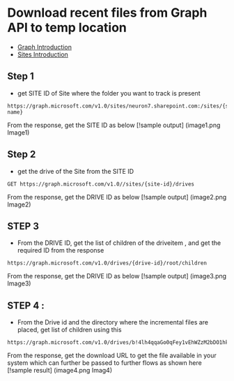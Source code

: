 
# Download recent files from Graph API to temp location

- [Graph Introduction](https://learn.microsoft.com/en-us/graph/graph-explorer/graph-explorer-overview?view=graph-rest-1.0)
- [Sites Introduction](https://learn.microsoft.com/en-us/onedrive/developer/rest-api/resources/site?view=odsp-graph-online)

## Step 1 
- get SITE ID of Site where the folder  you want to track is present 
```
https://graph.microsoft.com/v1.0/sites/neuron7.sharepoint.com:/sites/{site-name}
```

From the response, get the SITE ID as below 
[!sample output] (image1.png Image1)

## Step 2 
- get the drive of the Site from the SITE ID 

```
GET https://graph.microsoft.com/v1.0//sites/{site-id}/drives

```

From the response, get the DRIVE ID as below 
[!sample output] (image2.png Image2)

## STEP 3 
- From the DRIVE ID, get the list of children of the driveitem , and get the required ID from the response
```
https://graph.microsoft.com/v1.0/drives/{drive-id}/root/children
```

From the response, get the DRIVE ID as below 
[!sample output] (image3.png Image3)

## STEP 4 : 
- From the Drive id and the directory where the incremental files are placed, get list of children using this 
```
https://graph.microsoft.com/v1.0/drives/b!4lh4qqaGo0qFey1vEhWZzM2bDO1hkP9Bi4NMcZzawBrK4ouRTCx3TIpOCPWOZWHa/root:/Test:/children
```

From the response, get the download URL to get the file available in your system which can further be passed to further flows as shown here 
[!sample result] (image4.png Imag4)

